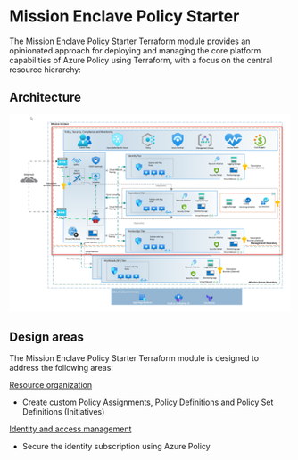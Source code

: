 # Mission Enclave Policy Starter

The Mission Enclave Policy Starter Terraform module provides an opinionated approach for deploying and managing the core platform capabilities of Azure Policy using Terraform, with a focus on the central resource hierarchy:

## Architecture

![Architecture](../img/normalized-architecture.png)

## Design areas

The Mission Enclave Policy Starter Terraform module is designed to address the following areas:

[Resource organization](https://learn.microsoft.com/azure/cloud-adoption-framework/ready/landing-zone/design-area/resource-org)

- Create custom Policy Assignments, Policy Definitions and Policy Set Definitions (Initiatives)

[Identity and access management](https://learn.microsoft.com/azure/cloud-adoption-framework/ready/landing-zone/design-area/identity-access)

- Secure the identity subscription using Azure Policy
